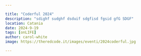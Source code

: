 ```yaml
---

title: "Coderful 2024"
description: "sdighf sudghf dsduif sdgfisd fgsid gfG SDGF"
location: Catania
date: 2024-9-19
tags: [onLIFE]
author: carol-white
image: https://theredcode.it/images/eventi/2024coderful.jpg

---
```


